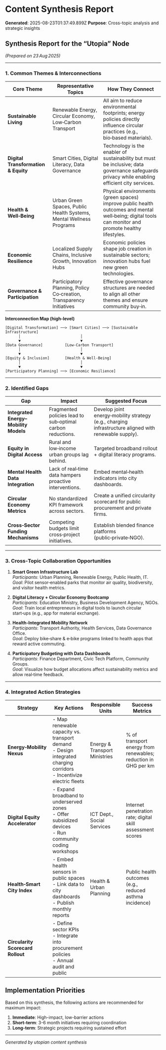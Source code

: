# Content Synthesis Report

**Generated**: 2025-08-23T01:37:49.899Z
**Purpose**: Cross-topic analysis and strategic insights

## Synthesis Report for the “Utopia” Node  
*(Prepared on 23 Aug 2025)*  

---

### 1. Common Themes & Interconnections

| Core Theme | Representative Topics | How They Connect |
|------------|-----------------------|-----------------|
| **Sustainable Living** | Renewable Energy, Circular Economy, Low‑Carbon Transport | All aim to reduce environmental footprints; energy policies directly influence circular practices (e.g., bio‑based materials). |
| **Digital Transformation & Equity** | Smart Cities, Digital Literacy, Data Governance | Technology is the enabler of sustainability but must be inclusive; data governance safeguards privacy while enabling efficient city services. |
| **Health & Well‑Being** | Urban Green Spaces, Public Health Systems, Mental Wellness Programs | Physical environments (green spaces) improve public health outcomes and mental well‑being; digital tools can monitor and promote healthy lifestyles. |
| **Economic Resilience** | Localized Supply Chains, Inclusive Growth, Innovation Hubs | Economic policies shape job creation in sustainable sectors; innovation hubs fuel new green technologies. |
| **Governance & Participation** | Participatory Planning, Policy Co‑creation, Transparency Initiatives | Effective governance structures are needed to align all other themes and ensure community buy‑in. |

**Interconnection Map (high‑level)**  
```
[Digital Transformation] ──> [Smart Cities] ──> [Sustainable Infrastructure]
      │                           │
      ▼                           ▼
[Data Governance]          [Low‑Carbon Transport]
      │                           │
      ▼                           ▼
[Equity & Inclusion]       [Health & Well‑Being]
      │                           │
      ▼                           ▼
[Participatory Planning] ──> [Economic Resilience]
```

---

### 2. Identified Gaps

| Gap | Impact | Suggested Focus |
|-----|--------|-----------------|
| **Integrated Energy–Mobility Models** | Fragmented policies lead to sub‑optimal carbon reductions. | Develop joint energy‑mobility strategy (e.g., charging infrastructure aligned with renewable supply). |
| **Equity in Digital Access** | Rural and low‑income urban groups lag behind. | Targeted broadband rollout + digital literacy programs. |
| **Mental Health Data Integration** | Lack of real‑time data hampers proactive interventions. | Embed mental‑health indicators into city dashboards. |
| **Circular Economy Metrics** | No standardized KPI framework across sectors. | Create a unified circularity scorecard for public procurement and private firms. |
| **Cross‑Sector Funding Mechanisms** | Competing budgets limit cross‑project initiatives. | Establish blended finance platforms (public‑private‑NGO). |

---

### 3. Cross‑Topic Collaboration Opportunities

1. **Smart Green Infrastructure Lab**  
   *Participants*: Urban Planning, Renewable Energy, Public Health, IT.  
   *Goal*: Pilot sensor‑enabled parks that monitor air quality, biodiversity, and visitor health metrics.

2. **Digital Literacy + Circular Economy Bootcamp**  
   *Participants*: Education Ministry, Business Development Agency, NGOs.  
   *Goal*: Train local entrepreneurs in digital tools to launch circular start‑ups (e.g., app for material exchange).

3. **Health‑Integrated Mobility Network**  
   *Participants*: Transport Authority, Health Services, Data Governance Office.  
   *Goal*: Deploy bike‑share & e‑bike programs linked to health apps that reward active commuting.

4. **Participatory Budgeting with Data Dashboards**  
   *Participants*: Finance Department, Civic Tech Platform, Community Groups.  
   *Goal*: Visualize how budget allocations affect sustainability metrics and allow real‑time feedback.

---

### 4. Integrated Action Strategies

| Strategy | Key Actions | Responsible Units | Success Metrics |
|----------|-------------|-------------------|-----------------|
| **Energy‑Mobility Nexus** | - Map renewable capacity vs. transport demand<br>- Design integrated charging corridors<br>- Incentivize electric fleets | Energy & Transport Ministries | % of transport energy from renewables; reduction in GHG per km |
| **Digital Equity Accelerator** | - Expand broadband to underserved zones<br>- Offer subsidized devices<br>- Run community coding workshops | ICT Dept., Social Services | Internet penetration rate; digital skill assessment scores |
| **Health‑Smart City Index** | - Embed health sensors in public spaces<br>- Link data to city dashboards<br>- Publish monthly reports | Health & Urban Planning | Public health outcomes (e.g., reduced asthma incidence) |
| **Circularity Scorecard Rollout** | - Define sector KPIs<br>- Integrate into procurement policies<br>- Annual audit and public

## Implementation Priorities
Based on this synthesis, the following actions are recommended for maximum impact:

1. **Immediate**: High-impact, low-barrier actions
2. **Short-term**: 3-6 month initiatives requiring coordination
3. **Long-term**: Strategic projects requiring sustained effort

---
*Generated by utopian content synthesis*
